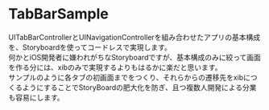 # TabBarSample
UITabBarControllerとUINavigationControllerを組み合わせたアプリの基本構成を、Storyboardを使ってコードレスで実現します。<br>
何かとiOS開発者に嫌われがちなStoryboardですが、基本構成のみに絞って画面を作る分には、xibのみで実現するよりもはるかに楽だと思います。<br>
サンプルのように各タブの初画面までをつくり、それらからの遷移先をxibにつくるようにすることでStoryBoardの肥大化を防ぎ、且つ複数人開発による分業も容易にします。

